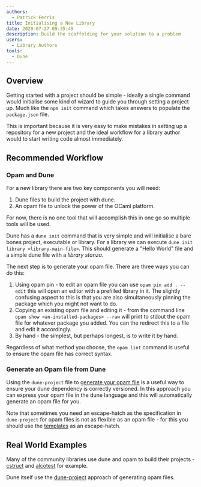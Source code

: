 ```yaml
---
authors:
  - Patrick Ferris
title: Initialising a New Library
date: 2020-07-27 09:35:49
description: Build the scaffolding for your solution to a problem
users:
  - Library Authors
tools:
  - Dune
---
```


## Overview

Getting started with a project should be simple - ideally a single command would initialise some kind of wizard to guide you through setting a project up. Much like the `npm init` command which takes answers to populate the `package.json` file. 

This is important because it is very easy to make mistakes in setting up a repository for a new project and the ideal workflow for a library author would to start writing code almost immediately.

## Recommended Workflow

### Opam and Dune

For a new library there are two key components you will need: 

1. Dune files to build the project with dune. 
2. An opam file to unlock the power of the OCaml platform. 

For now, there is no one tool that will accomplish this in one go so multiple tools will be used. 

Dune has a `dune init` command that is very simple and will initialise a bare bones project, executable or library. For a library we can execute `dune init library <library-main-file>`. This should generate a "Hello World" file and a simple dune file with a *library stanza*. 

The next step is to generate your opam file. There are three ways you can do this: 

1. Using opam pin - to edit an opam file  you can use `opam pin add . --edit` this will open an editor with a prefilled library in it. The slightly confusing aspect to this is that you are also simultaneously pinning the package which you might not want to do. 
2. Copying an existing opam file and editing it - from the command line `opam show <an-installed-packages> --raw` will print to stdout the opam file for whatever package you added. You can the redirect this to a file and edit it accordingly. 
3. By hand - the simplest, but perhaps longest, is to write it by hand. 

Regardless of what method you choose, the `opam lint` command is useful to ensure the opam file has correct syntax. 

### Generate an Opam file from Dune

Using the `dune-project` file to [generate your opam file](https://dune.readthedocs.io/en/stable/opam.html#generating-opam-files) is a useful way to ensure your dune dependency is correctly versioned. In this approach you can express your opam file in the dune language and this will automatically generate an opam file for you. 

Note that sometimes you need an escape-hatch as the specification in `dune-project` for opam files is not as flexible as an opam file - for this you should use the [templates](https://dune.readthedocs.io/en/stable/opam.html#opam-template) as an escape-hatch. 

## Real World Examples

Many of the community libraries use dune and opam to build their projects - [cstruct](https://github.com/mirage/ocaml-cstruct) and [alcotest](https://github.com/mirage/alcotest) for example. 

Dune itself use the [dune-project](https://github.com/ocaml/dune/blob/master/dune-project) approach of generating opam files.
